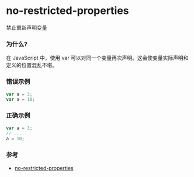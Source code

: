 # no-restricted-properties

禁止重新声明变量

### 为什么?

在 JavaScript 中，使用 var 可以对同一个变量再次声明。这会使变量实际声明和定义的位置混乱不堪。

### 错误示例

```js
var a = 3;
var a = 10;
```

### 正确示例

```js
var a = 3;
// ...
a = 10;
```

### 参考

- [no-restricted-properties](https://eslint.org/docs/rules/no-restricted-properties)
